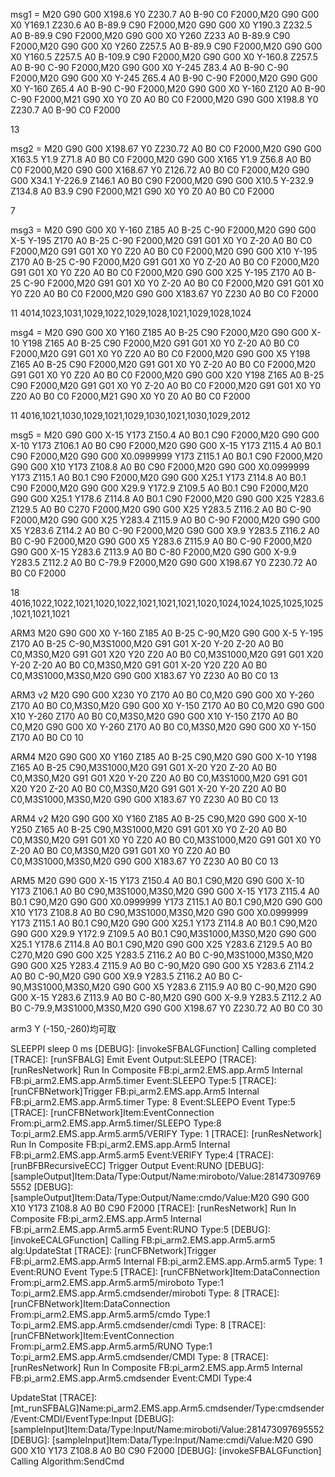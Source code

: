 msg1 = M20 G90 G00 X198.6 Y0 Z230.7 A0 B-90 C0 F2000,M20 G90 G00 X0 Y169.1 Z230.6 A0 B-89.9 C90 F2000,M20 G90 G00 X0 Y190.3 Z232.5 A0 B-89.9 C90 F2000,M20 G90 G00 X0 Y260 Z233 A0 B-89.9 C90 F2000,M20 G90 G00 X0 Y260 Z257.5 A0 B-89.9 C90 F2000,M20 G90 G00 X0 Y160.5 Z257.5 A0 B-109.9 C90 F2000,M20 G90 G00 X0 Y-160.8 Z257.5 A0 B-90 C-90 F2000,M20 G90 G00 X0 Y-245 Z83.4 A0 B-90 C-90 F2000,M20 G90 G00 X0 Y-245 Z65.4 A0 B-90 C-90 F2000,M20 G90 G00 X0 Y-160 Z65.4 A0 B-90 C-90 F2000,M20 G90 G00 X0 Y-160 Z120 A0 B-90 C-90 F2000,M21 G90 X0 Y0 Z0 A0 B0 C0 F2000,M20 G90 G00 X198.8 Y0 Z230.7 A0 B-90 C0 F2000

13

msg2 = M20 G90 G00 X198.67 Y0 Z230.72 A0 B0 C0 F2000,M20 G90 G00 X163.5 Y1.9 Z71.8 A0 B0 C0 F2000,M20 G90 G00 X165 Y1.9 Z56.8 A0 B0 C0 F2000,M20 G90 G00 X168.67 Y0 Z126.72 A0 B0 C0 F2000,M20 G90 G00 X34.1 Y-226.9 Z146.1 A0 B0 C90 F2000,M20 G90 G00 X10.5 Y-232.9 Z134.8 A0 B3.9 C90 F2000,M21 G90 X0 Y0 Z0 A0 B0 C0 F2000

7

msg3 = M20 G90 G00 X0 Y-160 Z185 A0 B-25 C-90 F2000,M20 G90 G00 X-5 Y-195 Z170 A0 B-25 C-90 F2000,M20 G91 G01 X0 Y0 Z-20 A0 B0 C0 F2000,M20 G91 G01 X0 Y0 Z20 A0 B0 C0 F2000,M20 G90 G00 X10 Y-195 Z170 A0 B-25 C-90 F2000,M20 G91 G01 X0 Y0 Z-20 A0 B0 C0 F2000,M20 G91 G01 X0 Y0 Z20 A0 B0 C0 F2000,M20 G90 G00 X25 Y-195 Z170 A0 B-25 C-90 F2000,M20 G91 G01 X0 Y0 Z-20 A0 B0 C0 F2000,M20 G91 G01 X0 Y0 Z20 A0 B0 C0 F2000,M20 G90 G00 X183.67 Y0 Z230 A0 B0 C0 F2000

11
4014,1023,1031,1029,1022,1029,1028,1021,1029,1028,1024

msg4 = M20 G90 G00 X0 Y160 Z185 A0 B-25 C90 F2000,M20 G90 G00 X-10 Y198 Z165 A0 B-25 C90 F2000,M20 G91 G01 X0 Y0 Z-20 A0 B0 C0 F2000,M20 G91 G01 X0 Y0 Z20 A0 B0 C0 F2000,M20 G90 G00 X5 Y198 Z165 A0 B-25 C90 F2000,M20 G91 G01 X0 Y0 Z-20 A0 B0 C0 F2000,M20 G91 G01 X0 Y0 Z20 A0 B0 C0 F2000,M20 G90 G00 X20 Y198 Z165 A0 B-25 C90 F2000,M20 G91 G01 X0 Y0 Z-20 A0 B0 C0 F2000,M20 G91 G01 X0 Y0 Z20 A0 B0 C0 F2000,M21 G90 X0 Y0 Z0 A0 B0 C0 F2000

11
4016,1021,1030,1029,1021,1029,1030,1021,1030,1029,2012


msg5 = M20 G90 G00 X-15 Y173 Z150.4 A0 B0.1 C90 F2000,M20 G90 G00 X-10 Y173 Z106.1 A0 B0 C90 F2000,M20 G90 G00 X-15 Y173 Z115.4 A0 B0.1 C90 F2000,M20 G90 G00 X0.0999999 Y173 Z115.1 A0 B0.1 C90 F2000,M20 G90 G00 X10 Y173 Z108.8 A0 B0 C90 F2000,M20 G90 G00 X0.0999999 Y173 Z115.1 A0 B0.1 C90 F2000,M20 G90 G00 X25.1 Y173 Z114.8 A0 B0.1 C90 F2000,M20 G90 G00 X29.9 Y172.9 Z109.5 A0 B0.1 C90 F2000,M20 G90 G00 X25.1 Y178.6 Z114.8 A0 B0.1 C90 F2000,M20 G90 G00 X25 Y283.6 Z129.5 A0 B0 C270 F2000,M20 G90 G00 X25 Y283.5 Z116.2 A0 B0 C-90 F2000,M20 G90 G00 X25 Y283.4 Z115.9 A0 B0 C-90 F2000,M20 G90 G00 X5 Y283.6 Z114.2 A0 B0 C-90 F2000,M20 G90 G00 X9.9 Y283.5 Z116.2 A0 B0 C-90 F2000,M20 G90 G00 X5 Y283.6 Z115.9 A0 B0 C-90 F2000,M20 G90 G00 X-15 Y283.6 Z113.9 A0 B0 C-80 F2000,M20 G90 G00 X-9.9 Y283.5 Z112.2 A0 B0 C-79.9 F2000,M20 G90 G00 X198.67 Y0 Z230.72 A0 B0 C0 F2000

18
4016,1022,1022,1021,1020,1022,1021,1021,1021,1020,1024,1024,1025,1025,1025,1021,1021,1021

ARM3
M20 G90 G00 X0 Y-160 Z185 A0 B-25 C-90,M20 G90 G00 X-5 Y-195 Z170 A0 B-25 C-90,M3S1000,M20 G91 G01 X-20 Y-20 Z-20 A0 B0 C0,M3S0,M20 G91 G01 X20 Y20 Z20 A0 B0 C0,M3S1000,M20 G91 G01 X20 Y-20 Z-20 A0 B0 C0,M3S0,M20 G91 G01 X-20 Y20 Z20 A0 B0 C0,M3S1000,M3S0,M20 G90 G00 X183.67 Y0 Z230 A0 B0 C0
13

ARM3 v2 
M20 G90 G00 X230 Y0 Z170 A0 B0 C0,M20 G90 G00 X0 Y-260 Z170 A0 B0 C0,M3S0,M20 G90 G00 X0 Y-150 Z170 A0 B0 C0,M20 G90 G00 X10 Y-260 Z170 A0 B0 C0,M3S0,M20 G90 G00 X10 Y-150 Z170 A0 B0 C0,M20 G90 G00 X0 Y-260 Z170 A0 B0 C0,M3S0,M20 G90 G00 X0 Y-150 Z170 A0 B0 C0
10

ARM4
M20 G90 G00 X0 Y160 Z185 A0 B-25 C90,M20 G90 G00 X-10 Y198 Z165 A0 B-25 C90,M3S1000,M20 G91 G01 X-20 Y20 Z-20 A0 B0 C0,M3S0,M20 G91 G01 X20 Y-20 Z20 A0 B0 C0,M3S1000,M20 G91 G01 X20 Y20 Z-20 A0 B0 C0,M3S0,M20 G91 G01 X-20 Y-20 Z20 A0 B0 C0,M3S1000,M3S0,M20 G90 G00 X183.67 Y0 Z230 A0 B0 C0
13

ARM4 v2
M20 G90 G00 X0 Y160 Z185 A0 B-25 C90,M20 G90 G00 X-10 Y250 Z165 A0 B-25 C90,M3S1000,M20 G91 G01 X0 Y0 Z-20 A0 B0 C0,M3S0,M20 G91 G01 X0 Y0 Z20 A0 B0 C0,M3S1000,M20 G91 G01 X0 Y0 Z-20 A0 B0 C0,M3S0,M20 G91 G01 X0 Y0 Z20 A0 B0 C0,M3S1000,M3S0,M20 G90 G00 X183.67 Y0 Z230 A0 B0 C0
13

ARM5
M20 G90 G00 X-15 Y173 Z150.4 A0 B0.1 C90,M20 G90 G00 X-10 Y173 Z106.1 A0 B0 C90,M3S1000,M3S0,M20 G90 G00 X-15 Y173 Z115.4 A0 B0.1 C90,M20 G90 G00 X0.0999999 Y173 Z115.1 A0 B0.1 C90,M20 G90 G00 X10 Y173 Z108.8 A0 B0 C90,M3S1000,M3S0,M20 G90 G00 X0.0999999 Y173 Z115.1 A0 B0.1 C90,M20 G90 G00 X25.1 Y173 Z114.8 A0 B0.1 C90,M20 G90 G00 X29.9 Y172.9 Z109.5 A0 B0.1 C90,M3S1000,M3S0,M20 G90 G00 X25.1 Y178.6 Z114.8 A0 B0.1 C90,M20 G90 G00 X25 Y283.6 Z129.5 A0 B0 C270,M20 G90 G00 X25 Y283.5 Z116.2 A0 B0 C-90,M3S1000,M3S0,M20 G90 G00 X25 Y283.4 Z115.9 A0 B0 C-90,M20 G90 G00 X5 Y283.6 Z114.2 A0 B0 C-90,M20 G90 G00 X9.9 Y283.5 Z116.2 A0 B0 C-90,M3S1000,M3S0,M20 G90 G00 X5 Y283.6 Z115.9 A0 B0 C-90,M20 G90 G00 X-15 Y283.6 Z113.9 A0 B0 C-80,M20 G90 G00 X-9.9 Y283.5 Z112.2 A0 B0 C-79.9,M3S1000,M3S0,M20 G90 G00 X198.67 Y0  Z230.72 A0 B0 C0
30

arm3 Y (-150,-260)均可取


SLEEPPI
sleep 0 ms
[DEBUG]: [invokeSFBALGFunction] Calling completed
[TRACE]: [runSFBALG] Emit Event Output:SLEEPO
[TRACE]: [runResNetwork] Run In Composite FB:pi_arm2.EMS.app.Arm5 Internal FB:pi_arm2.EMS.app.Arm5.timer Event:SLEEPO Type:5
[TRACE]: [runCFBNetwork]Trigger FB:pi_arm2.EMS.app.Arm5 Internal FB:pi_arm2.EMS.app.Arm5.timer Type: 8 Event:SLEEPO Event Type:5
[TRACE]: [runCFBNetwork]Item:EventConnection From:pi_arm2.EMS.app.Arm5.timer/SLEEPO Type:8 To:pi_arm2.EMS.app.Arm5.arm5/VERIFY Type: 1
[TRACE]: [runResNetwork] Run In Composite FB:pi_arm2.EMS.app.Arm5 Internal FB:pi_arm2.EMS.app.Arm5.arm5 Event:VERIFY Type:4
[TRACE]: [runBFBRecursiveECC] Trigger Output Event:RUNO
[DEBUG]: [sampleOutput]Item:Data/Type:Output/Name:miroboto/Value:281473097695552
[DEBUG]: [sampleOutput]Item:Data/Type:Output/Name:cmdo/Value:M20 G90 G00 X10 Y173 Z108.8 A0 B0 C90 F2000
[TRACE]: [runResNetwork] Run In Composite FB:pi_arm2.EMS.app.Arm5 Internal FB:pi_arm2.EMS.app.Arm5.arm5 Event:RUNO Type:5
[DEBUG]: [invokeECALGFunction] Calling FB:pi_arm2.EMS.app.Arm5.arm5 alg:UpdateStat
[TRACE]: [runCFBNetwork]Trigger FB:pi_arm2.EMS.app.Arm5 Internal FB:pi_arm2.EMS.app.Arm5.arm5 Type: 1 Event:RUNO Event Type:5
[TRACE]: [runCFBNetwork]Item:DataConnection From:pi_arm2.EMS.app.Arm5.arm5/miroboto Type:1 To:pi_arm2.EMS.app.Arm5.cmdsender/miroboti Type: 8
[TRACE]: [runCFBNetwork]Item:DataConnection From:pi_arm2.EMS.app.Arm5.arm5/cmdo Type:1 To:pi_arm2.EMS.app.Arm5.cmdsender/cmdi Type: 8
[TRACE]: [runCFBNetwork]Item:EventConnection From:pi_arm2.EMS.app.Arm5.arm5/RUNO Type:1 To:pi_arm2.EMS.app.Arm5.cmdsender/CMDI Type: 8
[TRACE]: [runResNetwork] Run In Composite FB:pi_arm2.EMS.app.Arm5 Internal FB:pi_arm2.EMS.app.Arm5.cmdsender Event:CMDI Type:4

UpdateStat
[TRACE]: [mt_runSFBALG]Name:pi_arm2.EMS.app.Arm5.cmdsender/Type:cmdsender/Event:CMDI/EventType:Input
[DEBUG]: [sampleInput]Item:Data/Type:Input/Name:miroboti/Value:281473097695552
[DEBUG]: [sampleInput]Item:Data/Type:Input/Name:cmdi/Value:M20 G90 G00 X10 Y173 Z108.8 A0 B0 C90 F2000
[DEBUG]: [invokeSFBALGFunction] Calling Algorithm:SendCmd




